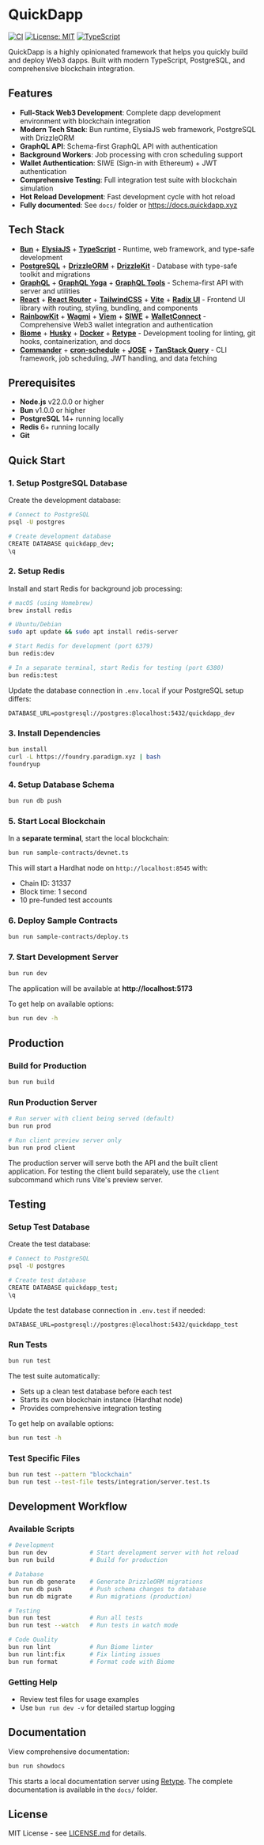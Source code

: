 # QuickDapp

[![CI](https://github.com/QuickDapp/QuickDapp/actions/workflows/ci.yml/badge.svg?branch=main)](https://github.com/QuickDapp/QuickDapp/actions/workflows/ci.yml)
[![License: MIT](https://img.shields.io/badge/License-MIT-yellow.svg)](https://opensource.org/licenses/MIT)
[![TypeScript](https://img.shields.io/badge/TypeScript-Ready-blue.svg)](https://www.typescriptlang.org/)

QuickDapp is a highly opinionated framework that helps you quickly build and deploy Web3 dapps. Built with modern TypeScript, PostgreSQL, and comprehensive blockchain integration.

## Features

- **Full-Stack Web3 Development**: Complete dapp development environment with blockchain integration
- **Modern Tech Stack**: Bun runtime, ElysiaJS web framework, PostgreSQL with DrizzleORM
- **GraphQL API**: Schema-first GraphQL API with authentication
- **Background Workers**: Job processing with cron scheduling support
- **Wallet Authentication**: SIWE (Sign-in with Ethereum) + JWT authentication
- **Comprehensive Testing**: Full integration test suite with blockchain simulation
- **Hot Reload Development**: Fast development cycle with hot reload
- **Fully documented**: See `docs/` folder or https://docs.quickdapp.xyz

## Tech Stack

- **[Bun](https://bun.sh)** + **[ElysiaJS](https://elysiajs.com)** + **[TypeScript](https://www.typescriptlang.org)** - Runtime, web framework, and type-safe development
- **[PostgreSQL](https://www.postgresql.org)** + **[DrizzleORM](https://orm.drizzle.team)** + **[DrizzleKit](https://orm.drizzle.team/kit-docs/overview)** - Database with type-safe toolkit and migrations
- **[GraphQL](https://graphql.org)** + **[GraphQL Yoga](https://the-guild.dev/graphql/yoga-server)** + **[GraphQL Tools](https://the-guild.dev/graphql/tools)** - Schema-first API with server and utilities
- **[React](https://react.dev)** + **[React Router](https://reactrouter.com)** + **[TailwindCSS](https://tailwindcss.com)** + **[Vite](https://vitejs.dev)** + **[Radix UI](https://www.radix-ui.com)** - Frontend UI library with routing, styling, bundling, and components
- **[RainbowKit](https://www.rainbowkit.com)** + **[Wagmi](https://wagmi.sh)** + **[Viem](https://viem.sh)** + **[SIWE](https://login.xyz)** + **[WalletConnect](https://walletconnect.com)** - Comprehensive Web3 wallet integration and authentication
- **[Biome](https://biomejs.dev)** + **[Husky](https://typicode.github.io/husky/)** + **[Docker](https://www.docker.com)** + **[Retype](https://retype.com)** - Development tooling for linting, git hooks, containerization, and docs
- **[Commander](https://github.com/tj/commander.js)** + **[cron-schedule](https://github.com/harrisiirak/cron-schedule)** + **[JOSE](https://github.com/panva/jose)** + **[TanStack Query](https://tanstack.com/query)** - CLI framework, job scheduling, JWT handling, and data fetching

## Prerequisites

- **Node.js** v22.0.0 or higher
- **Bun** v1.0.0 or higher
- **PostgreSQL** 14+ running locally
- **Redis** 6+ running locally
- **Git**

## Quick Start

### 1. Setup PostgreSQL Database

Create the development database:

```bash
# Connect to PostgreSQL
psql -U postgres

# Create development database
CREATE DATABASE quickdapp_dev;
\q
```

### 2. Setup Redis

Install and start Redis for background job processing:

```bash
# macOS (using Homebrew)
brew install redis

# Ubuntu/Debian
sudo apt update && sudo apt install redis-server

# Start Redis for development (port 6379)
bun redis:dev

# In a separate terminal, start Redis for testing (port 6380)
bun redis:test
```

Update the database connection in `.env.local` if your PostgreSQL setup differs:

```env
DATABASE_URL=postgresql://postgres:@localhost:5432/quickdapp_dev
```

### 3. Install Dependencies

```bash
bun install
curl -L https://foundry.paradigm.xyz | bash
foundryup
```

### 4. Setup Database Schema

```bash
bun run db push
```

### 5. Start Local Blockchain

In a **separate terminal**, start the local blockchain:

```bash
bun run sample-contracts/devnet.ts
```

This will start a Hardhat node on `http://localhost:8545` with:
- Chain ID: 31337
- Block time: 1 second
- 10 pre-funded test accounts

### 6. Deploy Sample Contracts

```bash
bun run sample-contracts/deploy.ts
```

### 7. Start Development Server

```bash
bun run dev
```

The application will be available at **http://localhost:5173**

To get help on available options:

```bash
bun run dev -h
```

## Production

### Build for Production

```bash
bun run build
```

### Run Production Server

```bash
# Run server with client being served (default)
bun run prod

# Run client preview server only
bun run prod client
```

The production server will serve both the API and the built client application. For testing the client build separately, use the `client` subcommand which runs Vite's preview server.

## Testing

### Setup Test Database

Create the test database:

```bash
# Connect to PostgreSQL
psql -U postgres

# Create test database
CREATE DATABASE quickdapp_test;
\q
```

Update the test database connection in `.env.test` if needed:

```env
DATABASE_URL=postgresql://postgres:@localhost:5432/quickdapp_test
```

### Run Tests

```bash
bun run test
```

The test suite automatically:
- Sets up a clean test database before each test
- Starts its own blockchain instance (Hardhat node)
- Provides comprehensive integration testing

To get help on available options:

```bash
bun run test -h
```


### Test Specific Files

```bash
bun run test --pattern "blockchain"
bun run test --test-file tests/integration/server.test.ts
```

## Development Workflow


### Available Scripts

```bash
# Development
bun run dev            # Start development server with hot reload
bun run build          # Build for production

# Database
bun run db generate    # Generate DrizzleORM migrations
bun run db push        # Push schema changes to database
bun run db migrate     # Run migrations (production)

# Testing
bun run test           # Run all tests
bun run test --watch   # Run tests in watch mode

# Code Quality
bun run lint           # Run Biome linter
bun run lint:fix       # Fix linting issues
bun run format         # Format code with Biome
```

### Getting Help

- Review test files for usage examples
- Use `bun run dev -v` for detailed startup logging

## Documentation

View comprehensive documentation:

```bash
bun run showdocs
```

This starts a local documentation server using [Retype](https://retype.com). The complete documentation is available in the `docs/` folder.

## License

MIT License - see [LICENSE.md](LICENSE.md) for details.

